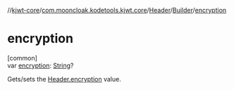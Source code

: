 //[kjwt-core](../../../../index.md)/[com.mooncloak.kodetools.kjwt.core](../../index.md)/[Header](../index.md)/[Builder](index.md)/[encryption](encryption.md)

# encryption

[common]\
var [encryption](encryption.md): [String](https://kotlinlang.org/api/latest/jvm/stdlib/kotlin/-string/index.html)?

Gets/sets the [Header.encryption](../encryption.md) value.
